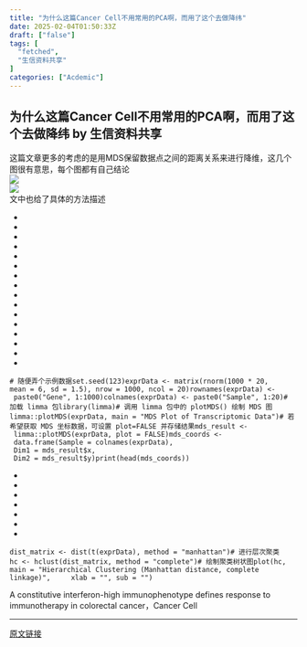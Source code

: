 ```yaml
---
title: "为什么这篇Cancer Cell不用常用的PCA啊，而用了这个去做降纬"
date: 2025-02-04T01:50:33Z
draft: ["false"]
tags: [
  "fetched",
  "生信资料共享"
]
categories: ["Acdemic"]
---
```

为什么这篇Cancer Cell不用常用的PCA啊，而用了这个去做降纬 by 生信资料共享
------
<div><section><span leaf=""><span textstyle="">这篇文章更多的考虑的</span></span><span><span leaf=""><span textstyle="">是用MDS保留数据点之间的距离关系来进行降维，这几个图很有意思，每个图都有自己结论</span></span></span></section><section nodeleaf=""><img data-imgfileid="100000344" data-ratio="0.525" data-s="300,640" data-src="https://mmbiz.qpic.cn/sz_mmbiz_png/2bvYMoCQeZemhUmsBVTDZBJKnNLEdEy4VGzIzWOokEPq3ib6uJRRibSxbwHT66oG1KAL9S2ymdOhPlJOrMKezrwg/640?wx_fmt=png&amp;from=appmsg" data-type="png" data-w="1080" type="block" src="https://mmbiz.qpic.cn/sz_mmbiz_png/2bvYMoCQeZemhUmsBVTDZBJKnNLEdEy4VGzIzWOokEPq3ib6uJRRibSxbwHT66oG1KAL9S2ymdOhPlJOrMKezrwg/640?wx_fmt=png&amp;from=appmsg"></section><section nodeleaf=""><img data-imgfileid="100000339" data-ratio="0.1527777777777778" data-s="300,640" data-src="https://mmbiz.qpic.cn/sz_mmbiz_png/2bvYMoCQeZemhUmsBVTDZBJKnNLEdEy4gvPSEPcvjAol4uSWF4nBpRSaKNUcbs9oqmen3gGnDc3ujHLia03fHsg/640?wx_fmt=png&amp;from=appmsg" data-type="png" data-w="1080" type="block" src="https://mmbiz.qpic.cn/sz_mmbiz_png/2bvYMoCQeZemhUmsBVTDZBJKnNLEdEy4gvPSEPcvjAol4uSWF4nBpRSaKNUcbs9oqmen3gGnDc3ujHLia03fHsg/640?wx_fmt=png&amp;from=appmsg"></section><section><span leaf="">文中也给了具体的方法描述</span></section><section><ul><li><li><li><li><li><li><li><li><li><li><li><li><li><li><li><li></ul><pre data-lang="swift"><code><span leaf=""><span># 随便弄个示例数据</span></span></code><code><span leaf=""><span>set</span><span>.seed(</span><span>123</span><span>)</span></span></code><code><span leaf=""><span>exprData </span><span>&lt;-</span><span> matrix(rnorm(</span><span>1000</span><span> </span><span>*</span><span> </span><span>20</span><span>, mean </span><span>=</span><span> </span><span>6</span><span>, sd </span><span>=</span><span> </span><span>1.5</span><span>), nrow </span><span>=</span><span> </span><span>1000</span><span>, ncol </span><span>=</span><span> </span><span>20</span><span>)</span></span></code><code><span leaf=""><span>rownames(exprData) </span><span>&lt;-</span><span> paste0(</span><span>"Gene"</span><span>, </span><span>1</span><span>:</span><span>1000</span><span>)</span></span></code><code><span leaf=""><span>colnames(exprData) </span><span>&lt;-</span><span> paste0(</span><span>"Sample"</span><span>, </span><span>1</span><span>:</span><span>20</span><span>)</span></span></code><code><span leaf=""><span># 加载 limma 包</span></span></code><code><span leaf=""><span>library(limma)</span></span></code><code><span leaf=""><span># 调用 limma 包中的 plotMDS() 绘制 </span><span>MDS</span><span> 图</span></span></code><code><span leaf=""><span>limma::plotMDS(exprData, main </span><span>=</span><span> </span><span>"MDS Plot of Transcriptomic Data"</span><span>)</span></span></code><code><span leaf=""><span># 若希望获取 </span><span>MDS</span><span> 坐标数据，可设置 plot</span><span>=</span><span>FALSE</span><span> 并存储结果</span></span></code><code><span leaf=""><span>mds_result </span><span>&lt;-</span><span> limma::plotMDS(exprData, plot </span><span>=</span><span> </span><span>FALSE</span><span>)</span></span></code><code><span leaf=""><span>mds_coords </span><span>&lt;-</span><span> data.frame(</span><span>Sample</span><span> </span><span>=</span><span> colnames(exprData),</span></span></code><code><span leaf=""><span>                         </span><span>Dim1</span><span> </span><span>=</span><span> mds_result</span><span>$x</span><span>,</span></span></code><code><span leaf=""><span>                         </span><span>Dim2</span><span> </span><span>=</span><span> mds_result</span><span>$y</span><span>)</span></span></code><code><span leaf=""><span>print</span><span>(head(mds_coords))</span></span></code><code><span leaf=""><br></span></code></pre></section><section><ul><li><li><li><li><li><li><li></ul><pre data-lang="sql"><code><span leaf=""><span>dist_matrix </span><span>&lt;-</span><span> dist(t(exprData), </span><span>method</span><span> </span><span>=</span><span> "manhattan")</span></span></code><code><span leaf=""><span># 进行层次聚类</span></span></code><code><span leaf=""><span>hc </span><span>&lt;-</span><span> hclust(dist_matrix, </span><span>method</span><span> </span><span>=</span><span> "complete")</span></span></code><code><span leaf=""><span># 绘制聚类树状图</span></span></code><code><span leaf=""><span>plot(hc, main </span><span>=</span><span> "Hierarchical Clustering (Manhattan distance, complete linkage)",</span></span></code><code><span leaf=""><span>     xlab </span><span>=</span><span> "", sub </span><span>=</span><span> "")</span></span></code><code><span leaf=""><br></span></code></pre></section><section><span leaf=""><span textstyle="">A constitutive interferon-high immunophenotype defines response to immunotherapy in colorectal cancer，Cancer Cell</span></span></section><p><mp-style-type data-value="3"></mp-style-type></p></div>  
<hr>
<a href="https://mp.weixin.qq.com/s/O0_FzJxjYxwRBbhXlc6etA",target="_blank" rel="noopener noreferrer">原文链接</a>
